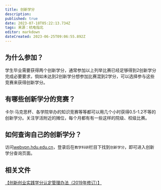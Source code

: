 ```yaml
---
title: 创新学分
description: 
published: true
date: 2023-07-18T05:22:13.734Z
tags: 来源：杭电指北
editor: markdown
dateCreated: 2023-06-25T09:06:55.892Z
---
```


## 为什么参加？

学生毕业需要获得两个创新学分，通常参加以上列举比赛已经足够得到2创新学分完成必要要求，倘如未达到2创新学分想参加比赛混到2学分，可以选择参与这些竞赛来获得创新学分。

## 有哪些创新学分的竞赛？

卡尔·马克思杯、各学院举办的知识竞赛等等都可以用几个小时获得0.5-1.2不等的创新学分。关注学活附近的摊位，每个月都有有一些这样的院级、校级比赛。

## 如何查询自己的创新学分？

访问[webvpn.hdu.edu.cn](https://webvpn.hdu.edu.cn/)，登录后在`教学科研`栏目下找到`创新学分`，即可进入创新学分查询页面。

## 相关文件
[【创新创业实践学分认定管理办法（2019年修订）】](https://i.hdu.edu.cn/tp_up/view?m=up#act=up/pim/showpim&id=5785851002925056)
